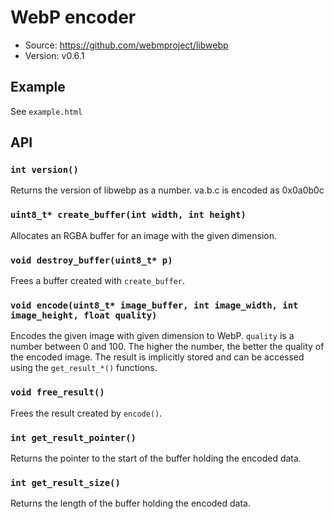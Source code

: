 # WebP encoder

- Source: <https://github.com/webmproject/libwebp>
- Version: v0.6.1

## Example

See `example.html`

## API

### `int version()`

Returns the version of libwebp as a number. va.b.c is encoded as 0x0a0b0c

### `uint8_t* create_buffer(int width, int height)`

Allocates an RGBA buffer for an image with the given dimension.

### `void destroy_buffer(uint8_t* p)`

Frees a buffer created with `create_buffer`.

### `void encode(uint8_t* image_buffer, int image_width, int image_height, float quality)`

Encodes the given image with given dimension to WebP. `quality` is a number between 0 and 100. The higher the number, the better the quality of the encoded image. The result is implicitly stored and can be accessed using the `get_result_*()` functions.

### `void free_result()`

Frees the result created by `encode()`.

### `int get_result_pointer()`

Returns the pointer to the start of the buffer holding the encoded data.

### `int get_result_size()`

Returns the length of the buffer holding the encoded data.
